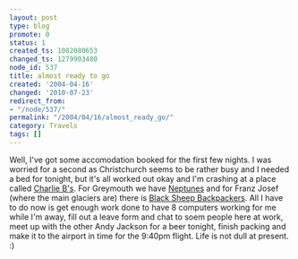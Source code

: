 ```yaml
---
layout: post
type: blog
promote: 0
status: 1
created_ts: 1082080653
changed_ts: 1279903480
node_id: 537
title: almost ready to go
created: '2004-04-16'
changed: '2010-07-23'
redirect_from:
- "/node/537/"
permalink: "/2004/04/16/almost_ready_go/"
category: Travels
tags: []
---
```

Well, I've got some accomodation booked for the first few nights.  I was worried for a second as Christchurch seems to be rather busy and I needed a bed for tonight, but it's all worked out okay and I'm crashing at a place called [Charlie B's](http://www.charliebs.co.nz/).  For Greymouth we have [Neptunes](http://www.bugpacific.com/reviews/New_Zealand/South_Island/Greymouth/nz286/) and for Franz Josef (where the main glaciers are) there is [Black Sheep Backpackers](http://www.franzjosef.co.nz/blkshp/black.html). All I have to do now is get enough work done to have 8 computers working for me while I'm away, fill out a leave form and chat to soem people here at work, meet up with the other Andy Jackson for a beer tonight, finish packing and make it to the airport in time for the 9:40pm flight.  Life is not dull at present. :)
